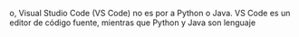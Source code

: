 o, Visual Studio Code (VS Code) no es por
a Python o Java. VS Code es un editor de
código fuente, mientras que Python y Java son lenguaje
